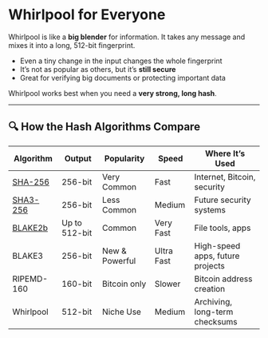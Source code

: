 # Whirlpool for Everyone

Whirlpool is like a **big blender** for information. It takes any message and mixes it into a long, 512-bit fingerprint.

- Even a tiny change in the input changes the whole fingerprint
- It’s not as popular as others, but it’s **still secure**
- Great for verifying big documents or protecting important data

Whirlpool works best when you need a **very strong, long hash**.

---

## 🔍 How the Hash Algorithms Compare

| Algorithm   | Output | Popularity    | Speed     | Where It’s Used                    |
|-------------|--------|----------------|-----------|------------------------------------|
| [SHA-256](/algo/sha256)     | 256-bit| Very Common    | Fast      | Internet, Bitcoin, security        |
| [SHA3-256](/algo/sha3-256)    | 256-bit| Less Common    | Medium    | Future security systems            |
| [BLAKE2b](/algo/blake2b)     | Up to 512-bit | Common  | Very Fast | File tools, apps                   |
| BLAKE3      | 256-bit| New & Powerful | Ultra Fast| High-speed apps, future projects   |
| RIPEMD-160  | 160-bit| Bitcoin only   | Slower    | Bitcoin address creation           |
| Whirlpool   | 512-bit| Niche Use      | Medium    | Archiving, long-term checksums     |

